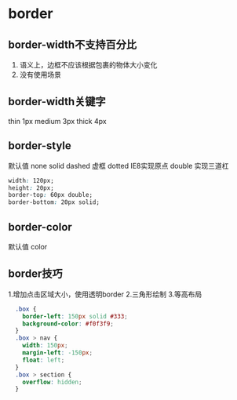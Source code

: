 # border

## border-width不支持百分比
1. 语义上，边框不应该根据包裹的物体大小变化
2. 没有使用场景

## border-width关键字
thin 1px
medium 3px
thick 4px

## border-style
默认值 none
solid
dashed 虚框
dotted IE8实现原点
double
实现三道杠
```css
width: 120px;
height: 20px;
border-top: 60px double;
border-bottom: 20px solid;
```

## border-color 
默认值 color

## border技巧
1.增加点击区域大小，使用透明border
2.三角形绘制
3.等高布局
```css
  .box {
    border-left: 150px solid #333;
    background-color: #f0f3f9;
  }
  .box > nav {
    width: 150px;
    margin-left: -150px;
    float: left;
  }
  .box > section {
    overflow: hidden;
  }
```